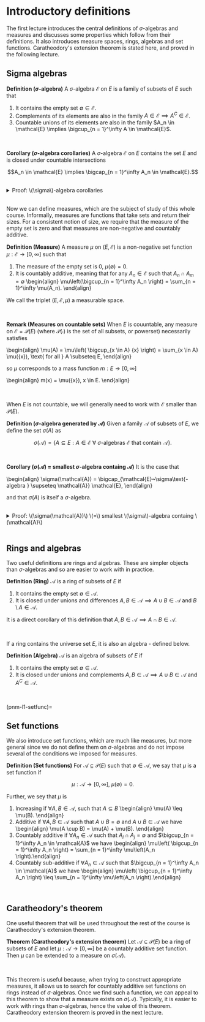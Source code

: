 # Introductory definitions

The first lecture introduces the central definitions of $\sigma$-algebras and measures and discusses some properties which follow from their definitions. It also introduces measure spaces, rings, algebras and set functions. Caratheodory's extension theorem is stated here, and proved in the following lecture.

## Sigma algebras

<div class="definition">

**Definition ($\sigma$-algebra)** A $\sigma$-algebra $\mathcal{E}$ on $E$ is a family of subsets of $E$ such that
    
1. It contains the empty set $\emptyset \in \mathcal{E}$.
2. Complements of its elements are also in the family $A \in \mathcal{E} \implies A^C \in \mathcal{E}$.
3. Countable unions of its elements are also in the family $A_n \in \mathcal{E} \implies \bigcup_{n = 1}^\infty A \in \mathcal{E}$.
    
</div>
<br>

<div class="lemma">

**Corollary ($\sigma$-algebra corollaries)** A $\sigma$-algebra $\mathcal{E}$ on $E$ contains the set $E$ and is closed under countable intersections
    
$$A_n \in \mathcal{E} \implies \bigcap_{n = 1}^\infty A_n \in \mathcal{E}.$$
    
</div>
<br>

<details class="proof">
<summary>Proof: \(\sigma\)-algebra corollaries</summary>

Since $\emptyset \in \mathcal{E}$, we have $\emptyset^C = E \in \mathcal{E}$. Also if $A_n \in \mathcal{E}$ then $A_n^C \in \mathcal{E}$ and also
    
$$B = \bigcup_{n = 1}^\infty A_n^C \in \mathcal{E}.$$
    
Since $B \in \mathcal{E}$ also $B^C \in \mathcal{E}$ so
    
$$B^C = \bigcap_{n = 1}^\infty A_n \in \mathcal{E}.$$

</details>
<br>

Now we can define measures, which are the subject of study of this whole course. Informally, measures are functions that take sets and return their sizes. For a consistent notion of size, we require that the measure of the empty set is zero and that measures are non-negative and countably additive.

<div class="definition">

**Definition (Measure)** A measure $\mu$ on $(E, \mathcal{E})$ is a non-negative set function $\mu : \mathcal{E} \to [0, \infty]$ such that

1. The measure of the empty set is $0$, $\mu(\emptyset) = 0$.
2. It is countably additive, meaning that for any $A_n \in \mathcal{E}$ such that $A_n \cap A_m = \emptyset$ \begin{align} \mu\left(\bigcup_{n = 1}^\infty A_n \right) = \sum_{n = 1}^\infty \mu(A_n). \end{align}
    
We call the triplet $(E, \mathcal{E}, \mu)$ a measurable space.
    
</div>
<br>


<div class="observation">

**Remark (Measures on countable sets)** When $E$ is couuntable, any measure on $\mathcal{E} = \mathcal{P}(E)$ (where $\mathcal{P}(\cdot)$ is the set of all subsets, or powerset) necessarily satisfies

\begin{align}
\mu(A) = \mu\left( \bigcup_{x \in A} \{x\} \right) = \sum_{x \in A} \mu(\{x\}), \text{ for all } A \subseteq E,
\end{align}

so $\mu$ corresponds to a mass function $m : E \to [0, \infty]$

\begin{align}
m(x) = \mu(\{x\}), x \in E.
\end{align}

</div>
<br>

When $E$ is not countable, we will generally need to work with $\mathcal{E}$ smaller than $\mathcal{P}(E)$.


<div class="definition">

**Definition ($\sigma$-algebra generated by $\mathcal{A}$)** Given a family $\mathcal{A}$ of subsets of $E$, we define the set $\sigma(A)$ as

$$ \sigma(\mathcal{A}) = \{A \subseteq E : A \in \mathcal{E}~\forall~\sigma\text{-algebras } \mathcal{E} \text{ that contain } \mathcal{A}\}.$$

</div>
<br>


<div class="lemma">

**Corollary ($\sigma(\mathcal{A})$ $=$ smallest $\sigma$-algebra containg $\mathcal{A}$)** It is the case that

\begin{align}
\sigma(\mathcal{A}) = \bigcap_{\mathcal{E}~\sigma\text{-algebra } \supseteq \mathcal{A}} \mathcal{E},
\end{align}

and that $\sigma(A)$ is itself a $\sigma$-algebra.
    
</div>
<br>

<details class="proof">
<summary>Proof: \(\sigma(\mathcal{A})\) \(=\) smallest \(\sigma\)-algebra containg \(\mathcal{A}\) </summary>

Suppose $A \in \sigma(\mathcal{A})$. Then $A \in \mathcal{E}$ for any $\sigma$-algebra that contains $\mathcal{A}$ and so

\begin{align}
A \in \bigcap_{\mathcal{E}~\sigma\text{-algebra } \supseteq \mathcal{A}} \mathcal{E}.
\end{align}

Going the other way, if we start from

\begin{align}
A \in \bigcap_{\mathcal{E}~\sigma\text{-algebra } \supseteq \mathcal{A}} \mathcal{E},
\end{align}

then also $\sigma(A)$, arriving at the first part of the result. Now we also clearly have $\emptyset \in \sigma(\mathcal{A})$. Suppose $B, A_n \in \sigma(\mathcal{A})$. First, since $B \in \mathcal{E}$ for all $\mathcal{E}$ that contain $\mathcal{A}$, we also have $B^C \in \mathcal{E}$ for all such $\mathcal{E}$, from which it follows $B^C \in \sigma(\mathcal{A})$. Similarly, we also have

$$ A = \bigcup_{n = 1}^\infty A_n \in \mathcal{E} $$

for all $\mathcal{E}$ that contain $\mathcal{A}$ so $A \in \sigma(\mathcal{A})$, concluding that $\sigma(\mathcal{A})$ is a $\sigma$-algebra.

</details>
<br>

## Rings and algebras

Two useful definitions are rings and algebras. These are simpler objects than $\sigma$-algebras and so are easier to work with in practice.

<div class="definition">

**Definition (Ring)** $\mathcal{A}$ is a ring of subsets of $E$ if

1. It contains the empty set $\emptyset \in \mathcal{A}$.
2. It is closed under unions and differences $A, B \in \mathcal{A} \implies A \cup B \in \mathcal{A}$ and $B \setminus A \in \mathcal{A}$.

It is a direct corollary of this definition that $A, B \in \mathcal{A} \implies A \cap B \in \mathcal{A}$.

</div>
<br>

If a ring contains the universe set $E$, it is also an algebra - defined below.


<div class="definition">

**Definition (Algebra)** $\mathcal{A}$ is an algebra of subsets of $E$ if

1. It contains the empty set $\emptyset \in \mathcal{A}$.
2. It is closed under unions and complements $A, B \in \mathcal{A} \implies A \cup B \in \mathcal{A}$ and $A^C \in \mathcal{A}$.

</div>
<br>

(pnm-l1-setfunc)=
## Set functions

We also introduce set functions, which are much like measures, but more general since we do not define them on $\sigma$-algebras and do not impose several of the conditions we imposed for measures.

<div class="definition">

**Definition (Set functions)** For $\mathcal{A} \subseteq \mathcal{P}(E)$ such that $\emptyset \in \mathcal{A}$, we say that $\mu$ is a set function if

$$ \mu : \mathcal{A} \to [0, \infty],~\mu(\emptyset) = 0.$$

Further, we sey that $\mu$ is

1. Increasing if $\forall A, B \in \mathcal{A}$, such that $A \subseteq B$ \begin{align} \mu(A) \leq \mu(B). \end{align}
2. Additive if $\forall A, B \in \mathcal{A}$ such that $A \cup B = \emptyset$ and $A \cup B \in \mathcal{A}$ we have \begin{align} \mu(A \cup B) = \mu(A) + \mu(B). \end{align}
3. Countably additive if $\forall A_n \in \mathcal{A}$ such that $A_i \cap A_j = \emptyset$ and $\bigcup_{n = 1}^\infty A_n \in \mathcal{A}$ we have \begin{align} \mu\left( \bigcup_{n = 1}^\infty A_n \right) =  \sum_{n = 1}^\infty \mu\left(A_n \right).\end{align}
4. Countably sub-additive if $\forall A_n \in \mathcal{A}$ such that $\bigcup_{n = 1}^\infty A_n \in \mathcal{A}$ we have \begin{align} \mu\left( \bigcup_{n = 1}^\infty A_n \right) \leq \sum_{n = 1}^\infty \mu\left(A_n \right).\end{align}
    
</div>
<br>


## Caratheodory's theorem

One useful theorem that will be used throughout the rest of the course is Caratheodory's extension theorem.

<div class="theorem">

**Theorem (Caratheodory's extension theorem)** Let $\mathcal{A} \subseteq \mathcal{P}(E)$ be a ring of subsets of $E$ and let $\mu : \mathcal{A} \to [0, \infty]$ be a countably additive set function. Then $\mu$ can be extended to a measure on $\sigma(\mathcal{A})$.

</div>
<br>

This theorem is useful because, when trying to construct appropriate measures, it allows us to search for countably additive set functions on rings instead of $\sigma$-algebras. Once we find such a function, we can appeal to this theorem to show that a measure exists on $\sigma(\mathcal{A})$. Typically, it is easier to work with rings than $\sigma$-algebras, hence the value of this theorem. Caratheodory extension theorem is proved in the next lecture.
